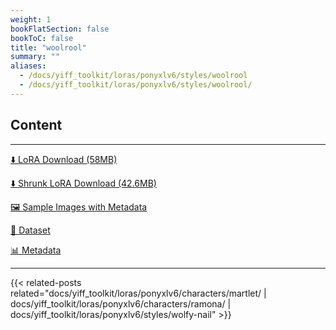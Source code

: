 ```yaml
---
weight: 1
bookFlatSection: false
bookToC: false
title: "woolrool"
summary: ""
aliases:
  - /docs/yiff_toolkit/loras/ponyxlv6/styles/woolrool
  - /docs/yiff_toolkit/loras/ponyxlv6/styles/woolrool/
---
```


<!--markdownlint-disable MD025 MD033 -->

## Content

---

[⬇️ LoRA Download (58MB)](https://huggingface.co/k4d3/yiff_toolkit/resolve/main/ponyxl_loras/woolrool-v1e4.safetensors?download=true)

[⬇️ Shrunk LoRA Download (42.6MB)](https://huggingface.co/k4d3/yiff_toolkit/resolve/main/ponyxl_loras_shrunk_2/woolrool-v1e4_frockpt1_th-3.55.safetensors?download=true)

[🖼️ Sample Images with Metadata](https://huggingface.co/k4d3/yiff_toolkit/tree/main/static/{})

[📐 Dataset](https://huggingface.co/datasets/k4d3/furry/tree/main/{})

[📊 Metadata](https://huggingface.co/k4d3/yiff_toolkit/raw/main/ponyxl_loras/woolrool-v1e4.json)

---

<!--
HUGO_SEARCH_EXCLUDE_START
-->
{{< related-posts related="docs/yiff_toolkit/loras/ponyxlv6/characters/martlet/ | docs/yiff_toolkit/loras/ponyxlv6/characters/ramona/ | docs/yiff_toolkit/loras/ponyxlv6/styles/wolfy-nail" >}}
<!--
HUGO_SEARCH_EXCLUDE_END
-->
